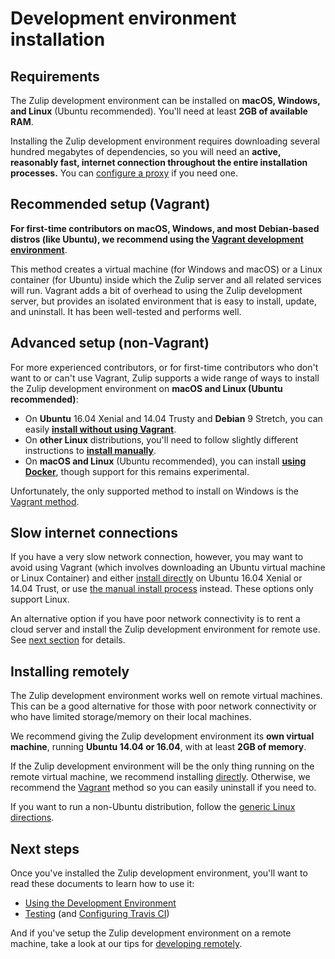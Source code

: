 # Development environment installation

## Requirements

The Zulip development environment can be installed on **macOS,
Windows, and Linux** (Ubuntu recommended). You'll need at least **2GB
of available RAM**.

Installing the Zulip development environment requires downloading several hundred
megabytes of dependencies, so you will need an **active, reasonably fast,
internet connection throughout the entire installation processes.** You can
[configure a proxy][configure-proxy] if you need one.

## Recommended setup (Vagrant)

**For first-time contributors on macOS, Windows, and most Debian-based distros
(like Ubuntu), we recommend using the [Vagrant development
environment][install-vagrant]**.

This method creates a virtual machine (for Windows and macOS) or a Linux
container (for Ubuntu) inside which the Zulip server and all related services
will run. Vagrant adds a bit of overhead to using the Zulip development server, but
provides an isolated environment that is easy to install, update, and
uninstall. It has been well-tested and performs well.

## Advanced setup (non-Vagrant)

For more experienced contributors, or for first-time contributors who don't
want to or can't use Vagrant, Zulip supports a wide range of ways to install
the Zulip development environment on **macOS and Linux (Ubuntu
recommended)**:

* On **Ubuntu** 16.04 Xenial and 14.04 Trusty and **Debian** 9
  Stretch, you can easily
  **[install without using Vagrant][install-direct]**.
* On **other Linux** distributions, you'll need to follow slightly different
  instructions to **[install manually][install-generic]**.
* On **macOS and Linux** (Ubuntu recommended), you can install **[using
  Docker][install-docker]**, though support for this remains experimental.

Unfortunately, the only supported method to install on Windows is the [Vagrant
method][install-vagrant].

## Slow internet connections

If you have a very slow network connection, however, you may want to avoid
using Vagrant (which involves downloading an Ubuntu virtual machine or Linux
Container) and either [install directly][install-direct] on Ubuntu 16.04 Xenial
or 14.04 Trust, or use [the manual install process][install-generic] instead.
These options only support Linux.

An alternative option if you have poor network connectivity is to rent a cloud
server and install the Zulip development environment for remote use. See [next
section][self-install-remote] for details.

## Installing remotely

The Zulip development environment works well on remote virtual
machines. This can be a good alternative for those with poor network
connectivity or who have limited storage/memory on their local
machines.

We recommend giving the Zulip development environment its **own virtual machine**, running
**Ubuntu 14.04 or 16.04**, with at least **2GB of memory**.

If the Zulip development environment will be the only thing running on
the remote virtual machine, we recommend installing
[directly][install-direct]. Otherwise, we recommend the
[Vagrant][install-vagrant] method so you can easily uninstall if you
need to.

If you want to run a non-Ubuntu distribution, follow the [generic Linux
directions][install-generic].

## Next steps

Once you've installed the Zulip development environment, you'll want
to read these documents to learn how to use it:

* [Using the Development Environment][using-dev-env]
* [Testing][testing] (and [Configuring Travis CI][travis-ci])

And if you've setup the Zulip development environment on a remote
machine, take a look at our tips for
[developing remotely][dev-remote].

[dev-remote]: remote.html
[install-direct]: ../development/setup-advanced.html#installing-directly-on-ubuntu
[install-docker]: ../development/setup-advanced.html#using-docker-experimental
[install-generic]: ../development/setup-advanced.html#installing-manually-on-linux
[install-vagrant]: ../development/setup-vagrant.html
[self-install-remote]: #installing-remotely
[self-slow-internet]: #slow-internet-connections
[configure-proxy]: ../development/setup-vagrant.html#specifying-a-proxy
[using-dev-env]: using.html
[testing]: ../testing/testing.html
[travis-ci]: ../git/cloning.html#step-3-configure-travis-ci-continuous-integration

